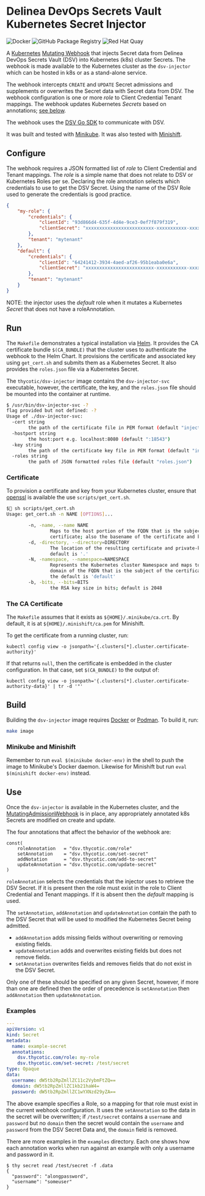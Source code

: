 # Delinea DevOps Secrets Vault Kubernetes Secret Injector

![Docker](https://github.com/thycotic/dsv-k8s/workflows/Docker/badge.svg)
![GitHub Package Registry](https://github.com/thycotic/dsv-k8s/workflows/GitHub%20Package%20Registry/badge.svg)
![Red Hat Quay](https://github.com/thycotic/dsv-k8s/workflows/Red%20Hat%20Quay/badge.svg)

A [Kubernetes](https://kubernetes.io/) [Mutating Webhook](https://kubernetes.io/docs/reference/access-authn-authz/extensible-admission-controllers/#admission-webhooks)
that injects Secret data from Delinea DevOps Secrets Vault (DSV) into
Kubernetes (k8s) cluster Secrets. The webhook is made available to the
Kubernetes cluster as the `dsv-injector` which can be hosted in k8s or as a
stand-alone service.

The webhook intercepts `CREATE` and `UPDATE` Secret admissions and supplements
or overwrites the Secret data with Secret data from DSV. The webhook
configuration is one or more _role_ to Client Credential Tenant mappings.
The webhook updates Kubernetes _Secrets_ based on annotations; [see below](#use).

The webhook uses the [DSV Go SDK](https://github.com/thycotic/dsv-sdk-go) to
communicate with DSV.

It was built and tested with [Minikube](https://minikube.sigs.k8s.io/).
It was also tested with [Minishift](https://docs.okd.io/3.11/minishift/index.html).

## Configure

The webhook requires a JSON formatted list of _role_ to Client Credential and Tenant mappings.
The _role_ is a simple name that does not relate to DSV or Kubernetes Roles per se.
Declaring the role annotation selects which credentials to use to get the DSV Secret.
Using the name of the DSV Role used to generate the credentials is good practice.

```json
{
    "my-role": {
        "credentials": {
            "clientId": "93d866d4-635f-4d4e-9ce3-0ef7f879f319",
            "clientSecret": "xxxxxxxxxxxxxxxxxxxxxxxxx-xxxxxxxxxxx-xxxxx"
        },
        "tenant": "mytenant"
    },
    "default": {
        "credentials": {
            "clientId": "64241412-3934-4aed-af26-95b1eaba0e6a",
            "clientSecret": "xxxxxxxxxxxxxxxxxxxxxxxxx-xxxxxxxxxxx-xxxxx"
        },
        "tenant": "mytenant"
    }
}
```

NOTE: the injector uses the _default_ role when it mutates a Kubernetes _Secret_ that does not have a roleAnnotation.

## Run

The `Makefile` demonstrates a typical installation via [Helm](https://helm.sh/).
It provides the CA certificate bundle `$(CA_BUNDLE)` that the cluster uses to authenticate the webhook to the Helm Chart.
It provisions the certificate and associated key using `get_cert.sh` and submits them as a Kubernetes Secret.
It also provides the `roles.json` file via a Kubernetes Secret.

The `thycotic/dsv-injector` image contains the `dsv-injector-svc` executable, however,
the certificate, the key, and the `roles.json` file should be mounted into the container at runtime.

```bash
$ /usr/bin/dsv-injector-svc -?
flag provided but not defined: -?
Usage of ./dsv-injector-svc:
  -cert string
        the path of the certificate file in PEM format (default "injector.pem")
  -hostport string
        the host:port e.g. localhost:8080 (default ":18543")
  -key string
        the path of the certificate key file in PEM format (default "injector.key")
  -roles string
        the path of JSON formatted roles file (default "roles.json")
```

### Certificate

To provision a certificate and key from your Kubernetes cluster,
ensure that [openssl](https://www.openssl.org/) is available the use `scripts/get_cert.sh`.

```bash
$ sh scripts/get_cert.sh
Usage: get_cert.sh -n NAME [OPTIONS]...

        -n, -name, --name NAME
                Maps to the host portion of the FQDN that is the subject of the
                certificate; also the basename of the certificate and key files.
        -d, -directory, --directory=DIRECTORY
                The location of the resulting certificate and private-key. The
                default is '.'
        -N, -namespace, --namespace=NAMESPACE
                Represents the Kubernetes cluster Namespace and maps to the
                domain of the FQDN that is the subject of the certificate.
                the default is 'default'
        -b, -bits, --bits=BITS
                the RSA key size in bits; default is 2048
```

### The CA Certificate

The `Makefile` assumes that it exists as `${HOME}/.minikube/ca.crt`.
By default, it is at `${HOME}/.minishift/ca.pem` for Minishift.

To get the certificate from a running cluster, run:

```shell
kubectl config view -o jsonpath='{.clusters[*].cluster.certificate-authority}'
```

If that returns `null`, then the certificate is embedded in the cluster configuration.
In that case, set `$(CA_BUNDLE)` to the output of:

```shell
kubectl config view -o jsonpath='{.clusters[*].cluster.certificate-authority-data}' | tr -d '"'
```

## Build

Building the `dsv-injector` image requires [Docker](https://www.docker.com/) or
[Podman](https://podman.io/).
To build it, run:

```sh
make image
```

### Minikube and Minishift

Remember to run `eval $(minikube docker-env)` in the shell to push the image to Minikube's Docker daemon.
Likewise for Minishift but run `eval $(minishift docker-env)` instead.

## Use

Once the `dsv-injector` is available in the Kubernetes cluster, and the
[MutatingAdmissionWebhook](https://kubernetes.io/docs/reference/access-authn-authz/admission-controllers/#mutatingadmissionwebhook)
is in place, any appropriately annotated k8s Secrets are modified on create and update.

The four annotations that affect the behavior of the webhook are:

```golang
const(
    roleAnnotation   = "dsv.thycotic.com/role"
    setAnnotation    = "dsv.thycotic.com/set-secret"
    addNotation      = "dsv.thycotic.com/add-to-secret"
    updateAnnotation = "dsv.thycotic.com/update-secret"
)
```

`roleAnnotation` selects the credentials that the injector uses to retrieve the DSV Secret.
If it is present then the role must exist in the role to Client Credential and Tenant mappings.
If it is absent then the _default_ mapping is used.

The `setAnnotation`, `addAnnotation` and `updateAnnotation` contain the path to
the DSV Secret that will be used to modified the Kubernetes Secret being admitted.

* `addAnnotation` adds missing fields without overwriting or removing existing fields.
* `updateAnnotation` adds and overwrites existing fields but does not remove fields.
* `setAnnotation` overwrites fields and removes fields that do not exist in the DSV Secret.

Only one of these should be specified on any given Secret, however, if more
than one are defined then the order of precedence is `setAnnotation` then
`addAnnotation` then `updateAnnotation`.

### Examples

```yaml
---
apiVersion: v1
kind: Secret
metadata:
  name: example-secret
  annotations:
    dsv.thycotic.com/role: my-role
    dsv.thycotic.com/set-secret: /test/secret
type: Opaque
data:
  username: dW5tb2RpZmllZC11c2VybmFtZQ==
  domain: dW5tb2RpZmllZC1kb21haW4=
  password: dW5tb2RpZmllZC1wYXNzd29yZA==
```

The above example specifies a Role, so a mapping for that role must exist in the
current webhook configuration. It uses the `setAnnotation` so the data in the
secret will be overwritten; if `/test/secret` contains a `username` and
`password` but no `domain` then the secret would contain the `username` and
`password` from the DSV Secret Data and, the `domain` field is removed.

There are more examples in the `examples` directory. Each one shows
how each annotation works when run against an example with only a username and
password in it.

```shell
$ thy secret read /test/secret -f .data
{
  "password": "alongpassword",
  "username": "someuser"
}
```
